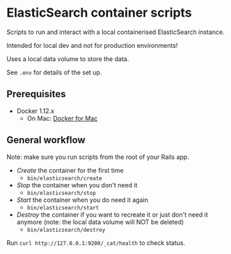 # ElasticSearch container scripts

Scripts to run and interact with a local containerised ElasticSearch instance.

Intended for local dev and not for production environments!

Uses a local data volume to store the data.

See `.env` for details of the set up.

## Prerequisites

- Docker 1.12.x
  - On Mac: [Docker for Mac](https://docs.docker.com/docker-for-mac/)

## General workflow

Note: make sure you run scripts from the root of your Rails app.

- _Create_ the container for the first time
  - `bin/elasticsearch/create`
- _Stop_ the container when you don't need it
  - `bin/elasticsearch/stop`
- _Start_ the container when you do need it again
  - `bin/elasticsearch/start`
- _Destroy_ the container if you want to recreate it or just don't need it anymore (note: the local data volume will NOT be deleted)
  - `bin/elasticsearch/destroy`

Run `curl http://127.0.0.1:9200/_cat/health` to check status.
